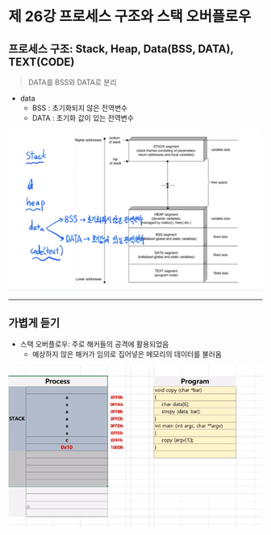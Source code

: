 # 제 26강 프로세스 구조와 스택 오버플로우 
## 프로세스 구조: Stack, Heap, Data(BSS, DATA), TEXT(CODE)

> DATA를 BSS와 DATA로 분리 
- data
  - BSS : 초기화되지 않은 전역변수 
  - DATA : 초기화 값이 있는 전역변수 

![data 분류](../img/data_bss_data.png)  

---
## 가볍게 듣기 
- 스택 오버플로우: 주로 해커들의 공격에 활용되었음 
  - 예상하지 않은 해커가 임의로 집어넣은 메모리의 데이터를 불러옴

![스택오버플로우](../img/stack_overflow.png)  